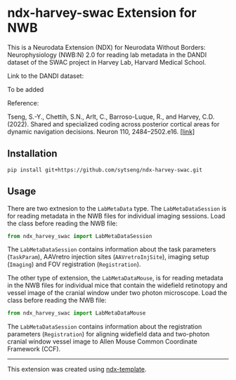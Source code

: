 # ndx-harvey-swac Extension for NWB

This is a Neurodata Extension (NDX) for Neurodata Without Borders: Neurophysiology (NWB:N) 2.0 for reading lab metadata in the DANDI dataset of the SWAC project in Harvey Lab, Harvard Medical School.

Link to the DANDI dataset:

To be added

Reference:

Tseng, S.-Y., Chettih, S.N., Arlt, C., Barroso-Luque, R., and Harvey, C.D. (2022). Shared and specialized coding across posterior cortical areas for dynamic navigation decisions. Neuron 110, 2484–2502.e16. [[link]](https://www.sciencedirect.com/science/article/pii/S0896627322004536) 

## Installation

```
pip install git+https://github.com/sytseng/ndx-harvey-swac.git
```

## Usage

There are two extnesion to the `LabMetaData` type. The `LabMetaDataSession` is for reading metadata in the NWB files for individual imaging sessions. Load the class before reading the NWB file:
```python
from ndx_harvey_swac import LabMetaDataSession
```
The `LabMetaDataSession` contains information about the task parameters (`TaskParam`), AAVretro injection sites (`AAVretroInjSite`), imaging setup (`Imaging`) and FOV registration (`Registration`).



The other type of extension, the `LabMetaDataMouse`, is for reading metadata in the NWB files for individual mice that contain the widefield retinotopy and vessel image of the cranial window under two photon microscope. Load the class before reading the NWB file:
```python
from ndx_harvey_swac import LabMetaDataMouse
```
The `LabMetaDataSession` contains information about the registration parameters (`Registration`) for aligning widefield data and two-photon cranial window vessel image to Allen Mouse Common Coordinate Framework (CCF).


---
This extension was created using [ndx-template](https://github.com/nwb-extensions/ndx-template).
